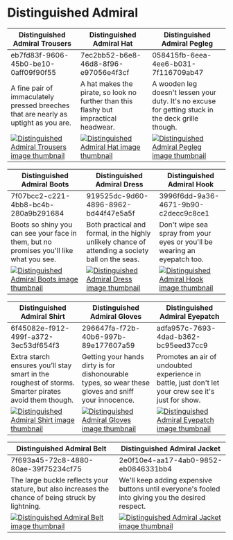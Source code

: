 # Distinguished Admiral

| Distinguished Admiral Trousers | Distinguished Admiral Hat | Distinguished Admiral Pegleg |
| ------------------------------ | ------------------------- | ---------------------------- |
| eb7fd83f-9606-45b0-be10-0aff09f90f55 | 7ec2bb52-b6e8-46d8-8f96-e97056e4f3cf | 058415fb-6eea-4ee6-b031-7f116709ab47 |
| A fine pair of immaculately pressed breeches that are nearly as uptight as you are. | A hat makes the pirate, so look no further than this flashy but impractical headwear. | A wooden leg doesn't lessen your duty. It's no excuse for getting stuck in the deck grille though. |
| [![Distinguished Admiral Trousers image thumbnail](https://seaofthieves.wiki.gg/images/b/b4/Distinguished_Admiral_Trousers.png)](https://seaofthieves.wiki.gg/wiki/Distinguished_Admiral_Trousers) | [![Distinguished Admiral Hat image thumbnail](https://seaofthieves.wiki.gg/images/4/45/Distinguished_Admiral_Hat.png)](https://seaofthieves.wiki.gg/wiki/Distinguished_Admiral_Hat) | [![Distinguished Admiral Pegleg image thumbnail](https://seaofthieves.wiki.gg/images/9/97/Distinguished_Admiral_Pegleg.png)](https://seaofthieves.wiki.gg/wiki/Distinguished_Admiral_Pegleg) |

| Distinguished Admiral Boots | Distinguished Admiral Dress | Distinguished Admiral Hook |
| --------------------------- | --------------------------- | -------------------------- |
| 7f07bcc2-c221-4bb8-bc4b-280a9b291684 | 919525dc-9d60-4896-8962-bd44f47e5a5f | 3996f6dd-9a36-4671-9b90-c2decc9c8ce1 |
| Boots so shiny you can see your face in them, but no promises you'll like what you see. | Both practical and formal, in the highly unlikely chance of attending a society ball on the seas. | Don't wipe sea spray from your eyes or you'll be wearing an eyepatch too. |
| [![Distinguished Admiral Boots image thumbnail](https://seaofthieves.wiki.gg/images/2/2c/Distinguished_Admiral_Boots.png)](https://seaofthieves.wiki.gg/wiki/Distinguished_Admiral_Boots) | [![Distinguished Admiral Dress image thumbnail](https://seaofthieves.wiki.gg/images/2/20/Distinguished_Admiral_Dress.png)](https://seaofthieves.wiki.gg/wiki/Distinguished_Admiral_Dress) | [![Distinguished Admiral Hook image thumbnail](https://seaofthieves.wiki.gg/images/6/60/Distinguished_Admiral_Hook.png)](https://seaofthieves.wiki.gg/wiki/Distinguished_Admiral_Hook) |

| Distinguished Admiral Shirt | Distinguished Admiral Gloves | Distinguished Admiral Eyepatch |
| --------------------------- | ---------------------------- | ------------------------------ |
| 6f45082e-f912-499f-a372-3ec53df654f3 | 296647fa-f72b-40b6-997b-89e177607a59 | adfa957c-7693-4dad-b362-bc95eed37cc9 |
| Extra starch ensures you’ll stay smart in the roughest of storms. Smarter pirates avoid them though. | Getting your hands dirty is for dishonourable types, so wear these gloves and sniff your innocence. | Promotes an air of undoubted experience in battle, just don't let your crew see it's just for show. |
| [![Distinguished Admiral Shirt image thumbnail](https://seaofthieves.wiki.gg/images/e/e7/Distinguished_Admiral_Shirt.png)](https://seaofthieves.wiki.gg/wiki/Distinguished_Admiral_Shirt) | [![Distinguished Admiral Gloves image thumbnail](https://seaofthieves.wiki.gg/images/8/82/Distinguished_Admiral_Gloves.png)](https://seaofthieves.wiki.gg/wiki/Distinguished_Admiral_Gloves) | [![Distinguished Admiral Eyepatch image thumbnail](https://seaofthieves.wiki.gg/images/a/aa/Distinguished_Admiral_Eyepatch.png)](https://seaofthieves.wiki.gg/wiki/Distinguished_Admiral_Eyepatch) |

| Distinguished Admiral Belt | Distinguished Admiral Jacket |
| -------------------------- | ---------------------------- |
| 7f693a45-72c8-4880-80ae-39f75234cf75 | 2e0f10e4-aa17-4ab0-9852-eb0846331bb4 |
| The large buckle reflects your stature, but also increases the chance of being struck by lightning. | We'll keep adding expensive buttons until everyone's fooled into giving you the desired respect. |
| [![Distinguished Admiral Belt image thumbnail](https://seaofthieves.wiki.gg/images/5/5b/Distinguished_Admiral_Belt.png)](https://seaofthieves.wiki.gg/wiki/Distinguished_Admiral_Belt) | [![Distinguished Admiral Jacket image thumbnail](https://seaofthieves.wiki.gg/images/4/41/Distinguished_Admiral_Jacket.png)](https://seaofthieves.wiki.gg/wiki/Distinguished_Admiral_Jacket) |
